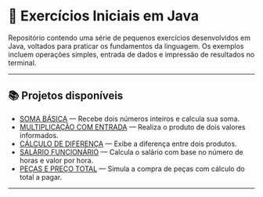 

# 🧪 Exercícios Iniciais em Java

Repositório contendo uma série de pequenos exercícios desenvolvidos em Java, voltados para praticar os fundamentos da linguagem. Os exemplos incluem operações simples, entrada de dados e impressão de resultados no terminal.

---

## 📚 Projetos disponíveis

- [SOMA BÁSICA](./src) — Recebe dois números inteiros e calcula sua soma.
- [MULTIPLICAÇÃO COM ENTRADA](./src) — Realiza o produto de dois valores informados.
- [CÁLCULO DE DIFERENÇA](./src) — Exibe a diferença entre dois produtos.
- [SALÁRIO FUNCIONÁRIO](./src) — Calcula o salário com base no número de horas e valor por hora.
- [PEÇAS E PREÇO TOTAL](./src) — Simula a compra de peças com cálculo do total a pagar.

---





  

